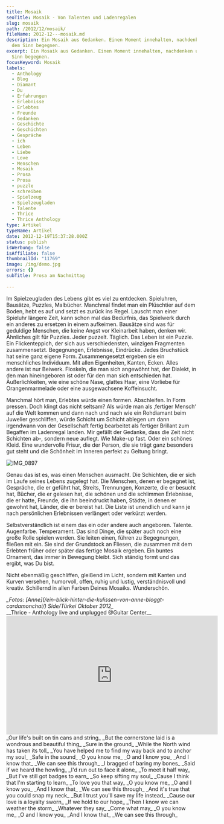 ```yaml
---
title: Mosaik
seoTitle: Mosaik - Von Talenten und Ladenregalen
slug: mosaik
path: /2012/12/mosaik/
fileName: 2012-12---mosaik.md
description: Ein Mosaik aus Gedanken. Einen Moment innehalten, nachdenken und
  dem Sinn begegnen.
excerpt: Ein Mosaik aus Gedanken. Einen Moment innehalten, nachdenken und dem
  Sinn begegnen.
focusKeyword: Mosaik
labels:
  - Anthology
  - Blog
  - Diamant
  - Du
  - Erfahrungen
  - Erlebnisse
  - Erlebtes
  - Freunde
  - Gedanken
  - Geschichte
  - Geschichten
  - Gespräche
  - ich
  - Leben
  - Liebe
  - Love
  - Menschen
  - Mosaik
  - Prosa
  - Prosa
  - puzzle
  - schreiben
  - Spielzeug
  - Spielzeugladen
  - Talente
  - Thrice
  - Thrice Anthology
type: Artikel
typeName: Artikel
date: 2012-12-19T15:37:28.000Z
status: publish
isWerbung: false
isAffiliate: false
thumbnailId: "11769"
image: /img/demo.jpg
errors: {}
subTitle: Prosa am Nachmittag
  
---
```


Im Spielzeugladen des Lebens gibt es viel zu entdecken. Spieluhren, Bausätze,
Puzzles, Malbücher. Manchmal findet man ein Plüschtier auf dem Boden, hebt es
auf und setzt es zurück ins Regel. Lauscht man einer Spieluhr längere Zeit, kann
schon mal das Bedürfnis, das Spielwerk durch ein anderes zu ersetzen in einem
aufkeimen. Bausätze sind was für geduldige Menschen, die keine Angst vor
Kleinarbeit haben, denken wir. Ähnliches gilt für Puzzles. Jeder puzzelt.
Täglich. Das Leben ist ein Puzzle. Ein Flickenteppich, der sich aus
verschiedensten, winzigen Fragmenten zusammensetzt. Begegnungen, Erlebnisse,
Eindrücke. Jedes Bruchstück hat seine ganz eigene Form. Zusammengesetzt ergeben
sie ein menschliches Individuum. Mit allen Eigenheiten, Kanten, Ecken. Alles
andere ist nur Beiwerk. Floskeln, die man sich angewöhnt hat, der Dialekt, in
den man hineingeboren ist oder für den man sich entschieden hat.
Äußerlichkeiten, wie eine schöne Nase, glattes Haar, eine Vorliebe für
Orangenmarmelade oder eine ausgewachsene Koffeinsucht.

Manchmal hört man, Erlebtes würde einen formen. Abschleifen. In Form pressen.
Doch klingt das nicht seltsam? Als würde man als ‚fertiger Mensch‘ auf die Welt
kommen und dann nach und nach wie ein Rohdiamant beim Juwelier geschliffen,
würde Schicht um Schicht ablegen um dann irgendwann von der Gesellschaft fertig
bearbeitet als fertiger Brillant zum Begaffen im Ladenregal landen. Mir gefällt
der Gedanke, dass die Zeit nicht Schichten ab-, sondern neue auflegt. Wie
Make-up fast. Oder ein schönes Kleid. Eine wundervolle Frisur, die der Person,
die sie trägt ganz besonders gut steht und die Schönheit im Inneren perfekt zu
Geltung bringt.

![IMG_0897](http://cardamonchai.files.wordpress.com/2012/12/img_0897.jpg?w=300)

Genau das ist es, was einen Menschen ausmacht. Die Schichten, die er sich im
Laufe seines Lebens zugelegt hat. Die Menschen, denen er begegnet ist,
Gespräche, die er geführt hat, Streits, Trennungen, Konzerte, die er besucht
hat, Bücher, die er gelesen hat, die schönen und die schlimmen Erlebnisse, die
er hatte, Freunde, die ihn beeindruckt haben, Städte, in denen er gewohnt hat,
Länder, die er bereist hat. Die Liste ist unendlich und kann je nach
persönlichen Erlebnissen verlängert oder verkürzt werden.

Selbstverständlich ist einem das ein oder andere auch angeboren. Talente.
Augenfarbe. Temperament. Das sind Dinge, die später auch noch eine große Rolle
spielen werden. Sie leiten einen, führen zu Begegnungen, fließen mit ein. Sie
sind der Grundstock an Fliesen, die zusammen mit dem Erlebten früher oder später
das fertige Mosaik ergeben. Ein buntes Ornament, das immer in Bewegung bleibt.
Sich ständig formt und das ergibt, was Du bist.

Nicht ebenmäßig geschliffen, gleißend im Licht, sondern mit Kanten und Kurven
versehen, humorvoll, offen, ruhig und lustig, verständnisvoll und kreativ.
Schillernd in allen Farben Deines Mosaiks. Wunderschön.

<address> _Fotos:  [Anne](/ein-blick-hinter-die-kulissen-von-anne-bloggt-cardamonchai/)  Side/Türkei Oktober 2012_ </address> __Thrice - Anthology live and unplugged @Guitar Center__ <iframe src="https://www.youtube.com/embed/3y9ANo0x87o" width="560" height="315" frameborder="0" allowfullscreen="allowfullscreen"></iframe> _Our life's built on tin cans and string_  _But the cornerstone laid is a wondrous and beautiful thing_  _Sure in the ground_  _While the North wind has taken its toll_  _You have helped me to find my way back and to anchor my soul_  _Safe in the sound_  _O you know me_  _O and I know you_  _And I know that_  _We can see this through_  _I bragged of baring my bones_  _Said if we heard the howling_  _I'd run out to face it alone_  _To meet it half way_  _But I've still got badges to earn_  _So keep sifting my soul_  _Cause I think that I'm starting to learn_  _To love you that way_  _O you know me_  _O and I know you_  _And I know that_  _We can see this through_  _And it's true that you could snap my neck_  _But I trust you'll save my life instead_  _Cause our love is a loyalty sworn_  _If we hold to our hope_  _Then I know we can weather the storm_  _Whatever they say_  _Come what may_  _O you know me_  _O and I know you_  _And I know that_  _We can see this through_

  